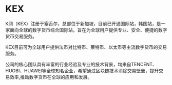 # 

# KEX

K网（KEX）注册于塞舌尔，总部位于新加坡，目前已开通国际站，韩国站，是一家面向全球的数字货币综合国际站，旨在为全球用户提供专业、安全、便捷的数字货币交易服务。

KEX目前可为全球用户提供法币对比特币、莱特币、以太币等主流数字货币的交易服务。

公司的核心团队具有丰富的行业经验及专业的技术背景，均来自TENCENT、HUOBI、HUAWEI等全球知名企业，希望通过区块链技术消除交易壁垒，提升交易效率,推动数字货币在全球的应用和发展。

